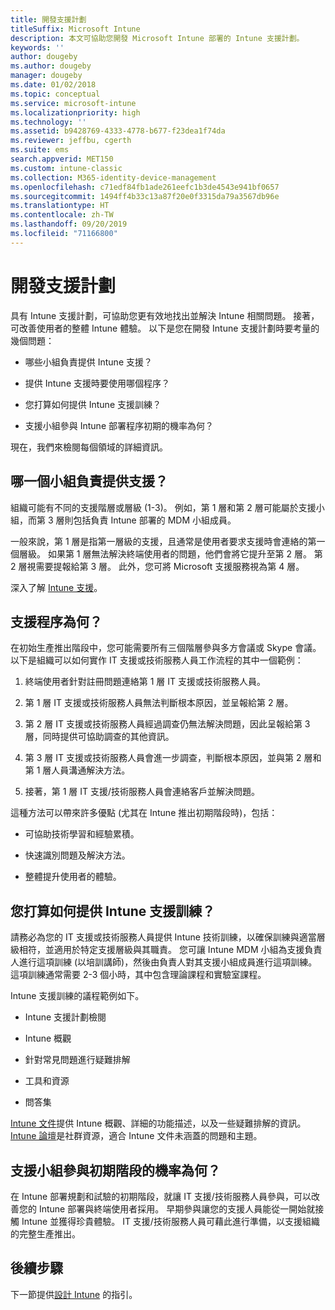 ```yaml
---
title: 開發支援計劃
titleSuffix: Microsoft Intune
description: 本文可協助您開發 Microsoft Intune 部署的 Intune 支援計劃。
keywords: ''
author: dougeby
ms.author: dougeby
manager: dougeby
ms.date: 01/02/2018
ms.topic: conceptual
ms.service: microsoft-intune
ms.localizationpriority: high
ms.technology: ''
ms.assetid: b9428769-4333-4778-b677-f23dea1f74da
ms.reviewer: jeffbu, cgerth
ms.suite: ems
search.appverid: MET150
ms.custom: intune-classic
ms.collection: M365-identity-device-management
ms.openlocfilehash: c71edf84fb1ade261eefc1b3de4543e941bf0657
ms.sourcegitcommit: 1494ff4b33c13a87f20e0f3315da79a3567db96e
ms.translationtype: HT
ms.contentlocale: zh-TW
ms.lasthandoff: 09/20/2019
ms.locfileid: "71166800"
---
```

# <a name="develop-a-support-plan"></a>開發支援計劃

具有 Intune 支援計劃，可協助您更有效地找出並解決 Intune 相關問題。 接著，可改善使用者的整體 Intune 體驗。 以下是您在開發 Intune 支援計劃時要考量的幾個問題：

- 哪些小組負責提供 Intune 支援？

- 提供 Intune 支援時要使用哪個程序？

- 您打算如何提供 Intune 支援訓練？

- 支援小組參與 Intune 部署程序初期的機率為何？

現在，我們來檢閱每個領域的詳細資訊。

## <a name="which-teams-are-responsible-for-providing-support"></a>哪一個小組負責提供支援？

組織可能有不同的支援階層或層級 (1-3)。 例如，第 1 層和第 2 層可能屬於支援小組，而第 3 層則包括負責 Intune 部署的 MDM 小組成員。

一般來說，第 1 層是指第一層級的支援，且通常是使用者要求支援時會連絡的第一個層級。 如果第 1 層無法解決終端使用者的問題，他們會將它提升至第 2 層。 第 2 層視需要提報給第 3 層。 此外，您可將 Microsoft 支援服務視為第 4 層。

深入了解 [Intune 支援](/intune/get-support)。

## <a name="what-is-the-support-process"></a>支援程序為何？

在初始生產推出階段中，您可能需要所有三個階層參與多方會議或 Skype 會議。 以下是組織可以如何實作 IT 支援或技術服務人員工作流程的其中一個範例：

1. 終端使用者針對註冊問題連絡第 1 層 IT 支援或技術服務人員。

2. 第 1 層 IT 支援或技術服務人員無法判斷根本原因，並呈報給第 2 層。

3. 第 2 層 IT 支援或技術服務人員經過調查仍無法解決問題，因此呈報給第 3 層，同時提供可協助調查的其他資訊。

4. 第 3 層 IT 支援或技術服務人員會進一步調查，判斷根本原因，並與第 2 層和第 1 層人員溝通解決方法。

5. 接著，第 1 層 IT 支援/技術服務人員會連絡客戶並解決問題。

這種方法可以帶來許多優點 (尤其在 Intune 推出初期階段時)，包括：

- 可協助技術學習和經驗累積。

- 快速識別問題及解決方法。

- 整體提升使用者的體驗。

## <a name="how-you-plan-to-provide-intune-support-training"></a>您打算如何提供 Intune 支援訓練？

請務必為您的 IT 支援或技術服務人員提供 Intune 技術訓練，以確保訓練與適當層級相符，並適用於特定支援層級與其職責。 您可讓 Intune MDM 小組為支援負責人進行這項訓練 (以培訓講師)，然後由負責人對其支援小組成員進行這項訓練。 這項訓練通常需要 2-3 個小時，其中包含理論課程和實驗室課程。

Intune 支援訓練的議程範例如下。

- Intune 支援計劃檢閱

- Intune 概觀

- 針對常見問題進行疑難排解

- 工具和資源

- 問答集

[Intune 文件](index.yml)提供 Intune 概觀、詳細的功能描述，以及一些疑難排解的資訊。 [Intune 論壇](https://social.technet.microsoft.com/Forums/home)是社群資源，適合 Intune 文件未涵蓋的問題和主題。

## <a name="what-opportunities-are-there-to-involve-the-support-team-earlier"></a>支援小組參與初期階段的機率為何？

在 Intune 部署規劃和試驗的初期階段，就讓 IT 支援/技術服務人員參與，可以改善您的 Intune 部署與終端使用者採用。 早期參與讓您的支援人員能從一開始就接觸 Intune 並獲得珍貴體驗。 IT 支援/技術服務人員可藉此進行準備，以支援組織的完整生產推出。

## <a name="next-step"></a>後續步驟

下一節提供[設計 Intune](planning-guide-design.md) 的指引。
